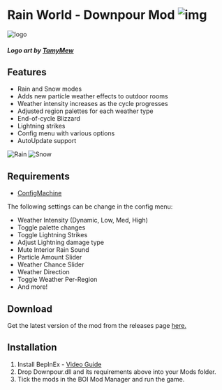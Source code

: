 # Rain World - Downpour Mod ![img](https://img.shields.io/github/downloads/LeeMoriya/Downpour/total?style=for-the-badge)
![logo](https://i.imgur.com/9Ied7mA.png)
##### Logo art by [TamyMew](https://twitter.com/TamyMew)

## Features
- Rain and Snow modes
- Adds new particle weather effects to outdoor rooms
- Weather intensity increases as the cycle progresses
- Adjusted region palettes for each weather type
- End-of-cycle Blizzard
- Lightning strikes
- Config menu with various options
- AutoUpdate support

![Rain](https://i.imgur.com/hPblP6q.gif)
![Snow](https://media.giphy.com/media/vE1qoRyPgkDzCfQbBw/giphy.gif)

## Requirements
- [ConfigMachine](https://drive.google.com/file/d/1NIE8conaoI1OOHevi4K9tvOG4v-NIfYf/view)

The following settings can be change in the config menu:
- Weather Intensity (Dynamic, Low, Med, High)
- Toggle palette changes
- Toggle Lightning Strikes
- Adjust Lightning damage type
- Mute Interior Rain Sound
- Particle Amount Slider
- Weather Chance Slider
- Weather Direction
- Toggle Weather Per-Region
- And more!

## Download
Get the latest version of the mod from the releases page [here.](https://github.com/LeeMoriya/Downpour/releases/tag/v0.92)

## Installation
1. Install BepInEx - [Video Guide](https://youtu.be/brDN_8uN6-U)
2. Drop Downpour.dll and its requirements above into your Mods folder.
3. Tick the mods in the BOI Mod Manager and run the game.
